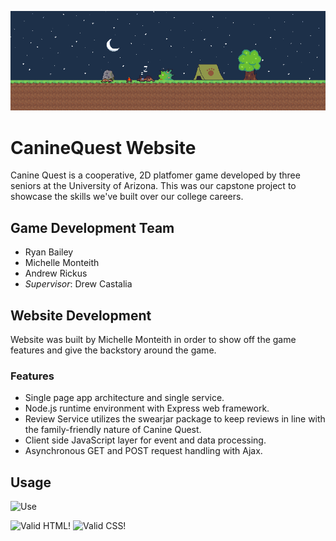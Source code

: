 ![Home Screen Art](./images/backgroundlong.png)
# CanineQuest Website
Canine Quest is a cooperative, 2D platfomer game developed by three seniors at the University of Arizona. This was our capstone project to showcase the skills we've built over our college careers.

## Game Development Team
* Ryan Bailey
* Michelle Monteith
* Andrew Rickus
* <i>Supervisor</i>: Drew Castalia

## Website Development
Website was built by Michelle Monteith in order to show off the game features and give the backstory around the game.

### Features
* Single page app architecture and single service.
* Node.js runtime environment with Express web framework.
* Review Service utilizes the swearjar package to keep reviews in line with the family-friendly nature of Canine Quest.
* Client side JavaScript layer for event and data processing.
* Asynchronous GET and POST request handling with Ajax.

## Usage
![Use](./images/website.gif)

<p>
    <img style="border:0;width:88px;height:31px"
        src="https://www.w3.org/Icons/valid-html40-blue"
        alt="Valid HTML!" />
    <img style="border:0;width:88px;height:31px"
        src="http://jigsaw.w3.org/css-validator/images/vcss-blue"
        alt="Valid CSS!" />
</p>
